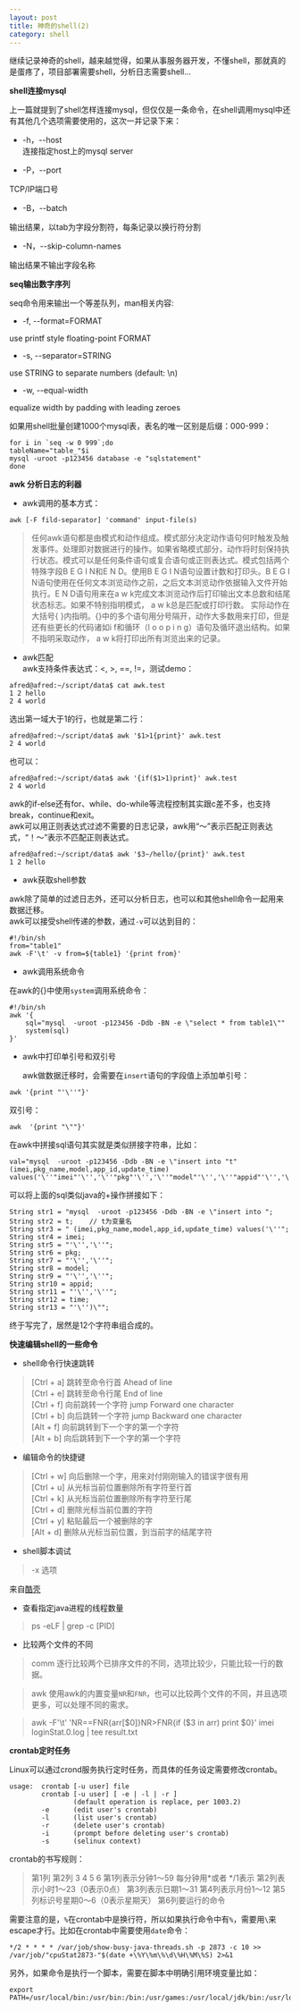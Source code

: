 ```yaml
---
layout: post
title: 神奇的shell(2)
category: shell
---
```


继续记录神奇的shell，越来越觉得，如果从事服务器开发，不懂shell，那就真的是蛋疼了，项目部署需要shell，分析日志需要shell...

**shell连接mysql**


上一篇就提到了shell怎样连接mysql，但仅仅是一条命令，在shell调用mysql中还有其他几个选项需要使用的，这次一并记录下来：  

 * -h，--host  
连接指定host上的mysql server  

 * -P，--port  

TCP/IP端口号  

 * -B，--batch  

输出结果，以tab为字段分割符，每条记录以换行符分割  

 * -N，--skip-column-names  

输出结果不输出字段名称  

**seq输出数字序列**

seq命令用来输出一个等差队列，man相关内容:  

 * -f, --format=FORMAT  

use printf style floating-point FORMAT  

 * -s, --separator=STRING  

use STRING to separate numbers (default: \n)  

 * -w, --equal-width  

equalize width by padding with leading zeroes        

如果用shell批量创建1000个mysql表，表名的唯一区别是后缀：000-999：  

~~~~
for i in `seq -w 0 999`;do  
tableName="table_"$i  
mysql -uroot -p123456 database -e "sqlstatement"  
done  
~~~~

**awk 分析日志的利器**

* awk调用的基本方式：  

~~~~
awk [-F fild-separator] 'command' input-file(s)
~~~~

>任何awk语句都是由模式和动作组成。模式部分决定动作语句何时触发及触发事件。处理即对数据进行的操作。如果省略模式部分，动作将时刻保持执行状态。模式可以是任何条件语句或复合语句或正则表达式。模式包括两个特殊字段B E G I N和E N D。使用B E G I N语句设置计数和打印头。B E G I N语句使用在任何文本浏览动作之前，之后文本浏览动作依据输入文件开始执行。E N D语句用来在a w k完成文本浏览动作后打印输出文本总数和结尾状态标志。如果不特别指明模式， a w k总是匹配或打印行数。
实际动作在大括号{ }内指明。{}中的多个语句用分号隔开，动作大多数用来打印，但是还有些更长的代码诸如i f和循环（l o o p i n g）语句及循环退出结构。如果不指明采取动作， a w k将打印出所有浏览出来的记录。

* awk匹配  
awk支持条件表达式：<, >, ==, !=，测试demo： 

~~~~
afred@afred:~/script/data$ cat awk.test  
1 2 hello   
2 4 world    
~~~~

选出第一域大于1的行，也就是第二行：  

~~~~
afred@afred:~/script/data$ awk '$1>1{print}' awk.test  
2 4 world  
~~~~

也可以： 

~~~~
afred@afred:~/script/data$ awk '{if($1>1)print}' awk.test  
2 4 world  
~~~~

awk的if-else还有for、while、do-while等流程控制其实跟c差不多，也支持break，continue和exit。  
awk可以用正则表达式过滤不需要的日志记录，awk用“～”表示匹配正则表达式，“！～”表示不匹配正则表达式。 

~~~~
afred@afred:~/script/data$ awk '$3~/hello/{print}' awk.test  
1 2 hello  
~~~~

* awk获取shell参数  

awk除了简单的过滤日志外，还可以分析日志，也可以和其他shell命令一起用来数据迁移。  
awk可以接受shell传递的参数，通过`-v`可以达到目的：  

~~~~
#!/bin/sh
from="table1"
awk -F'\t' -v from=${table1} '{print from}'
~~~~

* awk调用系统命令  

在awk的{}中使用`system`调用系统命令：  

~~~~
#!/bin/sh
awk '{
    sql="mysql  -uroot -p123456 -Ddb -BN -e \"select * from table1\""
    system(sql)
}'  
~~~~

* awk中打印单引号和双引号  

  awk做数据迁移时，会需要在`insert`语句的字段值上添加单引号：  

~~~~
awk '{print "'\''"}'
~~~~

双引号： 

~~~~
awk  '{print "\""}'  
~~~~

在awk中拼接sql语句其实就是类似拼接字符串，比如：  

~~~~
val="mysql  -uroot -p123456 -Ddb -BN -e \"insert into "t" (imei,pkg_name,model,app_id,update_time) values('\''"imei"'\'','\''"pkg"'\'','\''"model"'\'','\''"appid"'\'','\''"time"'\'')\""

~~~~

可以将上面的sql类似java的+操作拼接如下：    

~~~~
String str1 = "mysql  -uroot -p123456 -Ddb -BN -e \"insert into ";  
String str2 = t;    // t为变量名  
String str3 = " (imei,pkg_name,model,app_id,update_time) values('\''";  
String str4 = imei;   
String str5 = "'\'','\''";   
String str6 = pkg;   
String str7 = "'\'','\''";   
String str8 = model;   
String str9 = "'\'','\''";   
String str10 = appid;   
String str11 = "'\'','\''";   
String str12 = time;   
String str13 = "'\'')\"";    
~~~~

终于写完了，居然是12个字符串组合成的。

**快速编辑shell的一些命令**

 * shell命令行快速跳转

>[Ctrl + a] 跳转至命令行首 Ahead of line  
[Ctrl + e] 跳转至命令行尾 End of line  
[Ctrl + f] 向前跳转一个字符 jump Forward one character  
[Ctrl + b] 向后跳转一个字符 jump Backward one character  
[Alt + f] 向前跳转到下一个字的第一个字符  
[Alt + b] 向后跳转到下一个字的第一个字符  


 * 编辑命令的快捷键

>[Ctrl + w] 向后删除一个字，用来对付刚刚输入的错误字很有用  
[Ctrl + u] 从光标当前位置删除所有字符至行首  
[Ctrl + k] 从光标当前位置删除所有字符至行尾  
[Ctrl + d] 删除光标当前位置的字符  
[Ctrl + y] 粘贴最后一个被删除的字  
[Alt + d] 删除从光标当前位置，到当前字的结尾字符  

 * shell脚本调试

>-x 选项

来自[酷壳](http://coolshell.cn/articles/1379.html)

* 查看指定java进程的线程数量

>ps -eLF \| grep -c [PID]

 * 比较两个文件的不同

 >comm
逐行比较两个已排序文件的不同，选项比较少，只能比较一行的数据。

>awk
使用awk的内置变量`NR`和`FNR`，也可以比较两个文件的不同，并且选项更多，可以处理不同的需求。

>awk -F'\t' 'NR==FNR{arr[$0]}NR>FNR{if ($3 in arr) print $0}'  imei loginStat.0.log | tee result.txt

**crontab定时任务**

Linux可以通过crond服务执行定时任务，而具体的任务设定需要修改crontab。

```
usage:  crontab [-u user] file
        crontab [-u user] [ -e | -l | -r ]
                (default operation is replace, per 1003.2)
        -e      (edit user's crontab)
        -l      (list user's crontab)
        -r      (delete user's crontab)
        -i      (prompt before deleting user's crontab)
        -s      (selinux context)
```

crontab的书写规则：

><minute> <hour> <day> <month> <dow> <command>
第1列      第2列   3       4       5      6
第1列表示分钟1～59 每分钟用*或者 */1表示
第2列表示小时1～23（0表示0点）
第3列表示日期1～31
第4列表示月份1～12
第5列标识号星期0～6（0表示星期天）
第6列要运行的命令

需要注意的是，`%`在crontab中是换行符，所以如果执行命令中有`%`，需要用`\`来escape才行。比如在crontab中需要使用`date`命令：

```
*/2 * * * * /var/job/show-busy-java-threads.sh -p 2873 -c 10 >> /var/job/"cpuStat2873-"$(date +\%Y\%m\%\d\%H\%M\%S) 2>&1
```

另外，如果命令是执行一个脚本，需要在脚本中明确引用环境变量比如：

```
export PATH=/usr/local/bin:/usr/bin:/bin:/usr/games:/usr/local/jdk/bin:/usr/local/mysql/bin
```